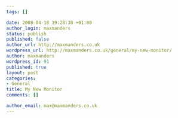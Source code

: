 ```yaml
--- 
tags: []

date: 2008-04-18 19:28:30 +01:00
author_login: maxmanders
status: publish
published: false
author_url: http://maxmanders.co.uk
wordpress_url: http://maxmanders.co.uk/general/my-new-monitor/
author: maxmanders
wordpress_id: 91
published: true
layout: post
categories: 
- General
title: My New Monitor
comments: []

author_email: max@maxmanders.co.uk
---
```

